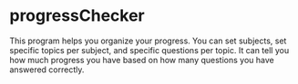 # progressChecker
This program helps you organize your progress. You can set subjects, set specific topics per subject, and specific questions per topic. It can tell you how much progress you have based on how many questions you have answered correctly. 


